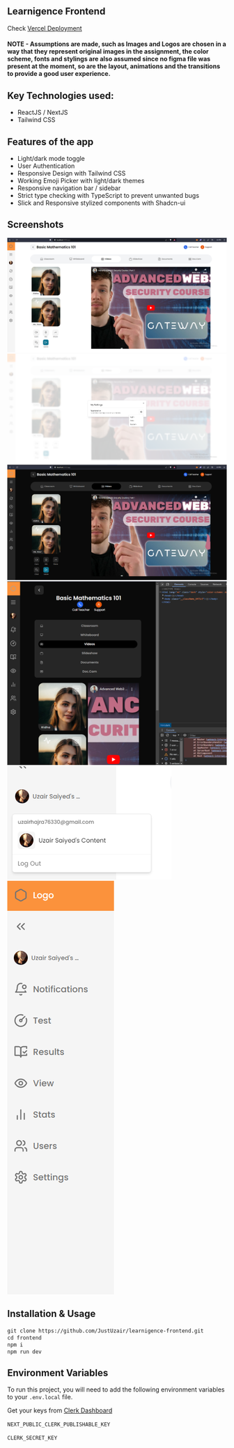 ## Learnigence Frontend

Check [Vercel Deployment](https://learnigence-frontend.vercel.app/)

#### NOTE - Assumptions are made, such as Images and Logos are chosen in a way that they represent original images in the assignment, the color scheme, fonts and stylings are also assumed since no figma file was present at the moment, so are the layout, animations and the transitions to provide a good user experience.

## Key Technologies used:

- ReactJS / NextJS
- Tailwind CSS

## Features of the app

- Light/dark mode toggle
- User Authentication
- Responsive Design with Tailwind CSS
- Working Emoji Picker with light/dark themes
- Responsive navigation bar / sidebar
- Strict type checking with TypeScript to prevent unwanted bugs
- Slick and Responsive stylized components with Shadcn-ui

## Screenshots

![1](https://raw.githubusercontent.com/JustUzair/learnigence-frontend/master/Screenshots/1.png)
![2](https://raw.githubusercontent.com/JustUzair/learnigence-frontend/master/Screenshots/2.png)
![3](https://raw.githubusercontent.com/JustUzair/learnigence-frontend/master/Screenshots/3.png)
![4](https://raw.githubusercontent.com/JustUzair/learnigence-frontend/master/Screenshots/4.png)
![5](https://raw.githubusercontent.com/JustUzair/learnigence-frontend/master/Screenshots/user-auth.png)
![6](https://raw.githubusercontent.com/JustUzair/learnigence-frontend/master/Screenshots/nav.png)

## Installation & Usage

```
git clone https://github.com/JustUzair/learnigence-frontend.git
cd frontend
npm i
npm run dev
```

## Environment Variables

To run this project, you will need to add the following environment variables to your `.env.local` file.

Get your keys from [Clerk Dashboard](https://dashboard.clerk.com/)

`NEXT_PUBLIC_CLERK_PUBLISHABLE_KEY`

`CLERK_SECRET_KEY`
